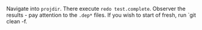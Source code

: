 Navigate into `projdir`.
There execute `redo test.complete`.
Observer the results - pay attention to the `.dep*` files.
If you wish to start of fresh, run `git clean -f.
